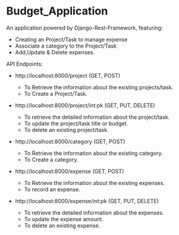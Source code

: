 # Budget_Application
An application powered by Django-Rest-Framework, featuring:

- Creating an Project/Task to manage expense
- Associate a category to the Project/Task
- Add,Update & Delete expenses.

API Endpoints:

- http://localhost:8000/project (GET, POST)

  - To Retrieve the information about the existing projects/task.
  - To Create a Project/Task.

- http://localhost:8000/project/int:pk (GET, PUT, DELETE)

  - To retrieve the detailed information about the project/task.
  - To update the project/task title or budget.
  - To delete an existing project/task.

- http://localhost:8000/category (GET, POST)

  - To Retrieve the information about the existing category.
  - To Create a category.

- http://localhost:8000/expense (GET, POST)

  - To Retrieve the information about the existing expenses.
  - To record an expense.
  
- http://localhost:8000/expense/int:pk (GET, PUT, DELETE)

  - To retrieve the detailed information about the expenses.
  - To update the expense amount.
  - To delete an existing expense.
